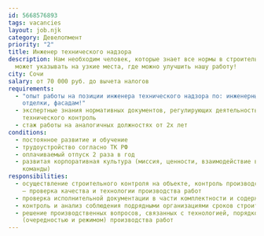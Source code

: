 ```yaml
---
id: 5668576893
tags: vacancies
layout: job.njk
category: Девелопмент
priority: "2"
title: Инженер технического надзора
description: Нам необходим человек, которые знает все нормы в строительстве и
  может указывать на узкие места, где можно улучшить нашу работу!
city: Сочи
salary: от 70 000 руб. до вычета налогов
requirements:
  - "опыт работы на позиции инженера технического надзора по: инженерным сетям,
    отделки, фасадам!"
  - экспертные знания нормативных документов, регулирующих деятельность инженера
    технического контроль
  - стаж работы на аналогичных должностях от 2х лет
conditions:
  - постоянное развитие и обучение
  - трудоустройство согласно ТК РФ
  - оплачиваемый отпуск 2 раза в год
  - развитая корпоративная культура (миссия, ценности, взаимодействие внутри
    команды)
responsibilities:
  - осуществление строительного контроля на объекте, контроль производства работ
    – проверка качества и технологии производства работ
  - проверка исполнительной документации в части комплектности и содержания
  - контроль и анализ соблюдения подрядными организациями сроков строительства
  - решение производственных вопросов, связанных с технологией, порядком
    (очередностью и режимом) производства работ
---
```

